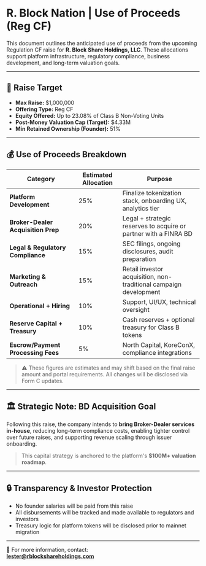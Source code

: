# R. Block Nation | Use of Proceeds (Reg CF)

This document outlines the anticipated use of proceeds from the upcoming Regulation CF raise for **R. Block Share Holdings, LLC**. These allocations support platform infrastructure, regulatory compliance, business development, and long-term valuation goals.

---

## 📌 Raise Target

- **Max Raise:** $1,000,000  
- **Offering Type:** Reg CF  
- **Equity Offered:** Up to 23.08% of Class B Non-Voting Units  
- **Post-Money Valuation Cap (Target):** $4.33M  
- **Min Retained Ownership (Founder):** 51%

---

## 💰 Use of Proceeds Breakdown

| Category                             | Estimated Allocation | Purpose                                                                 |
|--------------------------------------|-----------------------|-------------------------------------------------------------------------|
| **Platform Development**             | 25%                   | Finalize tokenization stack, onboarding UX, analytics tier             |
| **Broker-Dealer Acquisition Prep**   | 20%                   | Legal + strategic reserves to acquire or partner with a FINRA BD       |
| **Legal & Regulatory Compliance**    | 15%                   | SEC filings, ongoing disclosures, audit preparation                    |
| **Marketing & Outreach**             | 15%                   | Retail investor acquisition, non-traditional campaign development      |
| **Operational + Hiring**             | 10%                   | Support, UI/UX, technical oversight                                     |
| **Reserve Capital + Treasury**       | 10%                   | Cash reserves + optional treasury for Class B tokens                   |
| **Escrow/Payment Processing Fees**   | 5%                    | North Capital, KoreConX, compliance integrations                        |

> ⚠️ These figures are estimates and may shift based on the final raise amount and portal requirements. All changes will be disclosed via Form C updates.

---

## 🏛️ Strategic Note: BD Acquisition Goal

Following this raise, the company intends to **bring Broker-Dealer services in-house**, reducing long-term compliance costs, enabling tighter control over future raises, and supporting revenue scaling through issuer onboarding.

> This capital strategy is anchored to the platform's **$100M+ valuation roadmap**.

---

## 🔒 Transparency & Investor Protection

- No founder salaries will be paid from this raise  
- All disbursements will be tracked and made available to regulators and investors  
- Treasury logic for platform tokens will be disclosed prior to mainnet migration

---

📧 For more information, contact:  
**lester@rblockshareholdings.com**

